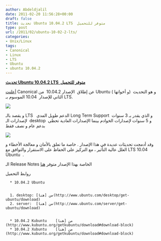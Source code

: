 ```yaml
---
author: Abdeldjalil
date: 2011-02-20 11:56:28+00:00
draft: false
title: تحديث Ubuntu 10.04.2 LTS  متوفر للتحميل
type: post
url: /2011/02/ubuntu-10-02-2-lts/
categories:
- Unix/Linux
tags:
- Canonical
- Linux
- LTS
- Ubuntu
- ubuntu 10.04.2
---
```


**[تحديث Ubuntu 10.04.2 LTS  متوفر للتحميل](http://www.it-scoop.com/2011/02/ubuntu-10-02-2-lts/ )**


[أعلنت](https://lists.ubuntu.com/archives/ubuntu-announce/2011-February/000141.html) Canonical عن إطلاق  الإصدار 10.04.2  من Ubuntu ( و أخواتها)  و هو التحديث الثاني للإصدار  10.04 الموسوم بـ LTS.

[![](http://www.it-scoop.com/wp-content/uploads/2010/03/new-logo-ubuntu-300x79.png)
](http://www.it-scoop.com/2011/02/ubuntu-10-02-2-lts/ )

و يقصد بالـ LTS   الدعم طويل المدى Long Term Support  و الذي يقدر بـ 3 سنوات لإصدارات الـ  desktop  و 5 سنوات لإصدارات الخوادم بينما الإصدارات العادية تحظى بدعم عام و نصف فقط

![](https://wiki.ubuntu.com/LTS?action=AttachFile&do=get&target=ubuntu-release-cycle.png )


وقد أدمجت تحديثات عديدة في هذا الإصدار . خاصة ما تعلق بالأمان و معالجة الأخطاء و العلل عالية التأثير ، مع التركيز على الحفاظ على الاستقرار والتوافق مع LTS 10.04 Ubuntu  .

الـ Release Notes الخاصة بهذا الإصدار متوفر [هنا](http://www.ubuntu.com/getubuntu/releasenotes/1004)

روابط التحميل



	  * 10.04.2 Ubuntu


	  1. desktop: من [هنا](http://www.ubuntu.com/desktop/get-ubuntu/download)
	  2. server:  من [هنا](http://www.ubuntu.com/server/get-ubuntu/download)


	  * 10.04.2 Kubuntu    من [هنا](http://www.kubuntu.org/getkubuntu/download#download-block)
	  * 10.04.2 Xubuntu    من [هنا](http://www.kubuntu.org/getkubuntu/download#download-block)

[](http://www.kubuntu.org/getkubuntu/download#download-block)
